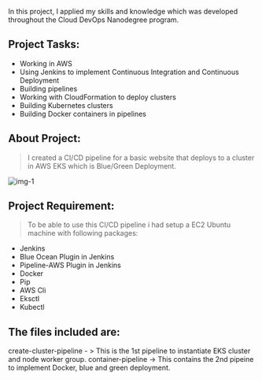 In this project, I applied my skills and knowledge which was developed throughout the Cloud DevOps Nanodegree program.

## Project Tasks:

* Working in AWS
* Using Jenkins to implement Continuous Integration and Continuous Deployment
* Building pipelines
* Working with CloudFormation to deploy clusters
* Building Kubernetes clusters
* Building Docker containers in pipelines

## About Project: 

> I created a CI/CD pipeline for a basic website that deploys to a cluster in AWS EKS which is Blue/Green Deployment.

![img-1](screenshots/Project.png)

## Project Requirement:

> To be able to use this CI/CD pipeline i had setup a EC2 Ubuntu machine with following packages:

* Jenkins
* Blue Ocean Plugin in Jenkins
* Pipeline-AWS Plugin in Jenkins
* Docker
* Pip
* AWS Cli
* Eksctl
* Kubectl

## The files included are:

create-cluster-pipeline - > This is the 1st pipeline to instantiate EKS cluster and node worker group.
container-pipeline -> This contains the 2nd pipeine to implement Docker, blue and green deployment.
